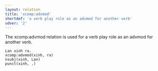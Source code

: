 ```yaml
---
layout: relation
title: 'xcomp:advmod'
shortdef: 'a verb play role as an advmod for another verb'
udver: '2'
---
```


The xcomp:advmod relation is used for a verb play role as an advmod for another verb.

~~~ sdparse
Lan xinh ra.
xcomp:advmod(xinh, ra)
nsubj(xinh, Lan)
punct(xinh, .)
~~~

<!-- Interlanguage links updated Po 11. listopadu 2024, 20:11:30 CET -->

